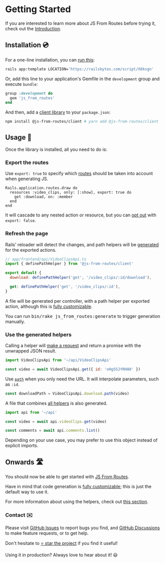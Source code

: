 [library]: https://github.com/ElMassimo/js_from_routes
[GitHub Issues]: https://github.com/ElMassimo/js_from_routes/issues?q=is%3Aissue+is%3Aopen+sort%3Aupdated-desc
[GitHub Discussions]: https://github.com/ElMassimo/js_from_routes/discussions
[client]: /client/
[config]: /config/
[rails bytes]: https://railsbytes.com/templates/X6ksgn
[codegen]: /guide/codegen
[path]: /client/#passing-parameters
[request]: /client/#submitting-data
[all helpers]: /config/#all-helpers-file

[development]: /client/
[routes]: https://github.com/ElMassimo/js_from_routes/blob/main/playground/vanilla/config/routes.rb#L6
[export false]: https://github.com/ElMassimo/js_from_routes/blob/main/playground/vanilla/config/routes.rb#L18

# Getting Started

If you are interested to learn more about JS From Routes before trying it, check out the [Introduction](./introduction).

## Installation 💿

For a one-line installation, you can [run this][rails bytes]:

```bash
rails app:template LOCATION='https://railsbytes.com/script/X6ksgn'
```

Or, add this line to your application's Gemfile in the `development` group and execute `bundle`:

```ruby
group :development do
  gem 'js_from_routes'
end
```

And then, add a [client library][client] to your `package.json`:

```bash
npm install @js-from-routes/client # yarn add @js-from-routes/client
```

## Usage 🚀

Once the library is installed, all you need to do is:

### Export the routes

Use `export: true` to specify which [routes] should be taken into account when generating JS.

```ruby{2}
Rails.application.routes.draw do
  resources :video_clips, only: [:show], export: true do
    get :download, on: :member
  end
end
```

It will cascade to any nested action or resource, but you can [opt out][export false] with `export: false`.

### Refresh the page

Rails' reloader will detect the changes, and path helpers will be [generated][codegen] for the exported actions.

```js
// app/frontend/api/VideoClipsApi.ts
import { definePathHelper } from '@js-from-routes/client'

export default {
  download: definePathHelper('get', '/video_clips/:id/download'),

  get: definePathHelper('get', '/video_clips/:id'),
}
```

A file will be generated per controller, with a path helper per exported action, although this is [fully customizable][codegen].

You can run <kbd>bin/rake js_from_routes:generate</kbd> to trigger generation manually.

### Use the generated helpers

Calling a helper will [make a request][request] and return a promise with the unwrapped JSON result.

```js
import VideoClipsApi from '~/api/VideoClipsApi'

const video = await VideoClipsApi.get({ id: 'oHg5SJYRHA0' })
```

Use [`path`][path] when you only need the URL. It will interpolate parameters, such as `:id`.

```js
const downloadPath = VideoClipsApi.download.path(video)
```

A file that combines [all helpers] is also generated.

```js
import api from '~/api'

const video = await api.videoClips.get(video)

const comments = await api.comments.list()
```

Depending on your use case, you may prefer to use this object instead of explicit imports.

## Onwards 🛣

You should now be able to get started with [JS From Routes][library].

Have in mind that code generation is [fully customizable][codegen]; this is just the default way to use it.

For more information about using the helpers, check out [this section][development].

### Contact ✉️

Please visit [GitHub Issues] to report bugs you find, and [GitHub Discussions] to make feature requests, or to get help.

Don't hesitate to [⭐️ star the project][library] if you find it useful!

Using it in production? Always love to hear about it! 😃

